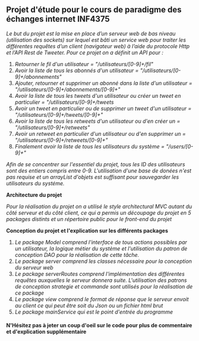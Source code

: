## Projet d'étude pour le cours de paradigme des échanges internet INF4375

*Le but du projet est la mise en place d’un serveur web de bas niveau (utilisation des sockets) sur lequel est bâti un service web pour traiter les différentes requêtes d’un client (navigateur web) à l’aide du protocole Http et l’API  Rest de Tweeter. Pour ce projet on a définit un API pour :*

1. *Retourner le fil d'un utilisateur = "/utilisateurs/[0-9]+/fil"*
2. *Avoir la liste de tous les abonnés d'un utilisateur = "/utilisateurs/[0-9]+/abonnements"*
3. *Ajouter, retourner et supprimer un abonné dans la liste d'un utilisateur = "/utilisateurs/[0-9]+/abonnements/[0-9]+"*
4. *Avoir la liste de tous les tweets d'un utilisateur ou créer un tweet en particulier = "/utilisateurs/[0-9]+/tweets*
5. *Avoir un tweet en particulier ou de supprimer un tweet d'un utilisateur = "/utilisateurs/[0-9]+/tweets/[0-9]+"*
6. *Avoir la liste de tous les retweets d'un utilisateur ou d'en créer un = "/utilisateurs/[0-9]+/retweets"*
7. *Avoir un retweet en particulier d'un utilisateur ou d'en supprimer un = "/utilisateurs/[0-9]+/retweets/[0-9]+"*
8. *Finalement avoir la liste de tous les utilisateurs du système = "/users/[0-9]+"*


*Afin de se concentrer sur l'essentiel du projet, tous les ID des utilisateurs sont des entiers compris entre 0-9. L'utilisation d'une base de donées n'est pas requise et un arrayList d'objets est suffisant pour sauvegarder les utilisateurs du systéme.*


**Architecture du projet**

*Pour la réalisation du projet on a utilisé le style architectural MVC autant du côté serveur et du côté client, ce qui a permis un découpage du projet en 5 packages distints et un répertoire public pour le front-end du projet*

**Conception du projet et l'explication sur les différents packages**

1. *Le package Model comprend l'interface de tous actions possibles par un utilisateur, la logique métier du système et l'utilisation du   patron de conception DAO pour la réalisation de cette tâche.*
2. *Le package server comprend les classes nécessaire pour la conception du serveur web*
3. *Le package serverRoutes comprend l'implémentation des différentes requêtes auxquelles le serveur donnera suite. L'utilisation des patrons de conception strategie et commande sont utilisés pour la réalisation de ce package*
4. *Le package view comprend le format de réponse que le serveur envoit au client ce qui peut être soit du Json ou un fichier html brut*
5. *Le package mainService qui est le point d'entrée du programme*

#### N'Hésitez pas à jeter un coup d'oeil sur le code pour plus de commentaire et d'explication supplémentaire ####
